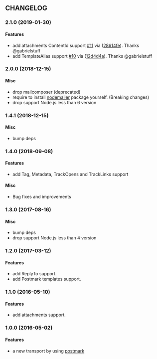 ## CHANGELOG

<a name="2.1.0"></a>
### 2.1.0 (2019-01-30)

#### Features

* add attachments ContentId support [#11](https://github.com/killmenot/nodemailer-postmark-transport/issues/11) via ([28614fe](https://github.com/killmenot/nodemailer-postmark-transport/commit/28614fef6ec967a39c0d7559c2fb912bd166dfa4)). Thanks @gabrielstuff
* add TemplateAlias support [#10](https://github.com/killmenot/nodemailer-postmark-transport/issues/10) via ([12d4d4a](https://github.com/killmenot/nodemailer-postmark-transport/commit/12d4d4a53a4236a665778d03d1892a2368e98ea2)). Thanks @gabrielstuff


<a name="2.0.0"></a>
### 2.0.0 (2018-12-15)

#### Misc

* drop mailcomposer (deprecated)
* require to install [nodemailer](https://www.npmjs.com/package/nodemailer) package yourself. (Breaking changes)
* drop support Node.js less than 6 version


<a name="1.4.1"></a>
### 1.4.1 (2018-12-15)

#### Misc

* bump deps


<a name="1.4.0"></a>
### 1.4.0 (2018-09-08)

#### Features

* add Tag, Metadata, TrackOpens and TrackLinks support

#### Misc

* Bug fixes and improvements


<a name="1.3.0"></a>
### 1.3.0 (2017-08-16)

#### Misc

* bump deps
* drop support Node.js less than 4 version


<a name="1.2.0"></a>
### 1.2.0 (2017-03-12)

#### Features

* add ReplyTo support.
* add Postmark templates support.


<a name="1.1.0"></a>
### 1.1.0 (2016-05-10)

#### Features

* add attachments support.


<a name="1.0.0"></a>
### 1.0.0 (2016-05-02)

#### Features

* a new transport by using [postmark](https://github.com/wildbit/postmark.js)
